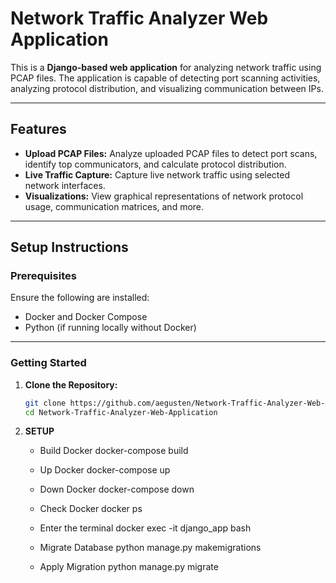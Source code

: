 # Network Traffic Analyzer Web Application

This is a **Django-based web application** for analyzing network traffic using PCAP files. The application is capable of detecting port scanning activities, analyzing protocol distribution, and visualizing communication between IPs.

---

## Features

- **Upload PCAP Files:** Analyze uploaded PCAP files to detect port scans, identify top communicators, and calculate protocol distribution.
- **Live Traffic Capture:** Capture live network traffic using selected network interfaces.
- **Visualizations:** View graphical representations of network protocol usage, communication matrices, and more.

---

## Setup Instructions

### Prerequisites

Ensure the following are installed:
- Docker and Docker Compose
- Python (if running locally without Docker)

---

### Getting Started

1. **Clone the Repository:**
   ```bash
   git clone https://github.com/aegusten/Network-Traffic-Analyzer-Web-Application.git
   cd Network-Traffic-Analyzer-Web-Application

2. **SETUP**
    - Build Docker 
    docker-compose build

    - Up Docker
    docker-compose up 

    - Down Docker
    docker-compose down

    - Check Docker
    docker ps

    - Enter the terminal
    docker exec -it django_app bash

    - Migrate Database
    python manage.py makemigrations

    - Apply Migration
    python manage.py migrate
